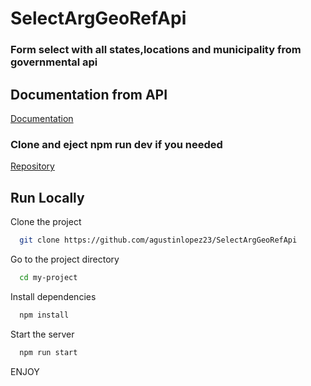 # SelectArgGeoRefApi
### Form select with all states,locations and municipality from governmental api

## Documentation from API

[Documentation](https://datosgobar.github.io/georef-ar-api/)


### Clone and eject npm run dev if you needed

[Repository](https://github.com/agustinlopez23/SelectArgGeoRefApi)

## Run Locally

Clone the project

```bash
  git clone https://github.com/agustinlopez23/SelectArgGeoRefApi
```

Go to the project directory

```bash
  cd my-project
```

Install dependencies

```bash
  npm install
```

Start the server

```bash
  npm run start
```

ENJOY
